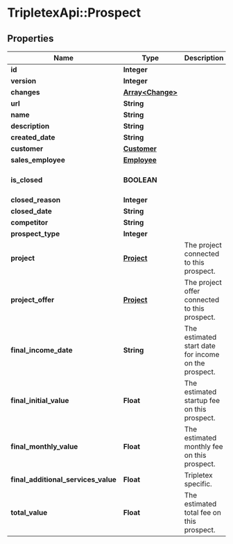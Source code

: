 # TripletexApi::Prospect

## Properties
Name | Type | Description | Notes
------------ | ------------- | ------------- | -------------
**id** | **Integer** |  | [optional] 
**version** | **Integer** |  | [optional] 
**changes** | [**Array&lt;Change&gt;**](Change.md) |  | [optional] 
**url** | **String** |  | [optional] 
**name** | **String** |  | [optional] 
**description** | **String** |  | [optional] 
**created_date** | **String** |  | 
**customer** | [**Customer**](Customer.md) |  | [optional] 
**sales_employee** | [**Employee**](Employee.md) |  | [optional] 
**is_closed** | **BOOLEAN** |  | [optional] [default to false]
**closed_reason** | **Integer** |  | [optional] 
**closed_date** | **String** |  | [optional] 
**competitor** | **String** |  | [optional] 
**prospect_type** | **Integer** |  | [optional] 
**project** | [**Project**](Project.md) | The project connected to this prospect. | [optional] 
**project_offer** | [**Project**](Project.md) | The project offer connected to this prospect. | [optional] 
**final_income_date** | **String** | The estimated start date for income on the prospect. | [optional] 
**final_initial_value** | **Float** | The estimated startup fee on this prospect. | [optional] 
**final_monthly_value** | **Float** | The estimated monthly fee on this prospect. | [optional] 
**final_additional_services_value** | **Float** | Tripletex specific. | [optional] 
**total_value** | **Float** | The estimated total fee on this prospect. | [optional] 


